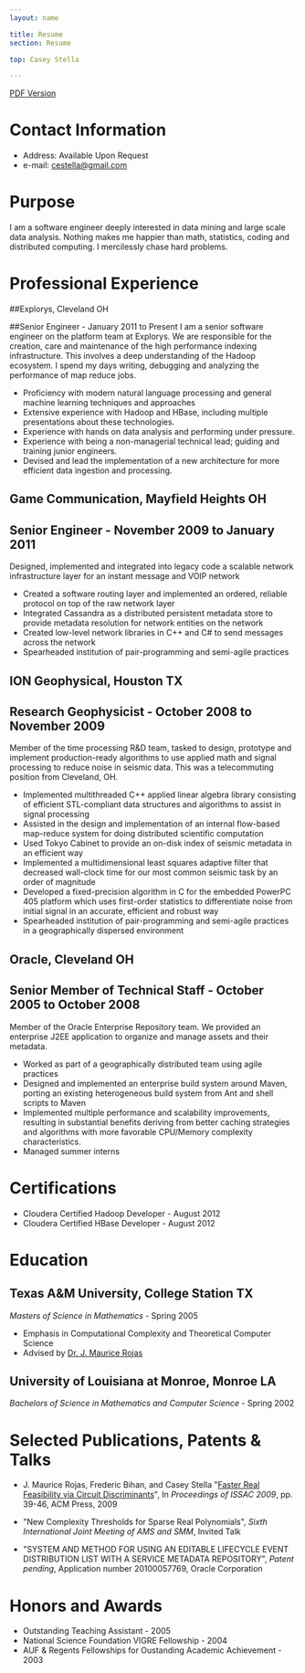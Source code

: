 ```yaml
---
layout: name

title: Resume
section: Resume

top: Casey Stella

---
```


[PDF Version](/files/resume/resume.pdf)

Contact Information
===================
* Address: Available Upon Request
* e-mail: [cestella@gmail.com](mailto:cestella@gmail.com)

Purpose
=======
I am a software engineer deeply interested in data mining and large scale data analysis.
Nothing makes me happier than math, statistics, coding and distributed computing. 
I mercilessly chase hard problems.

Professional Experience
=======================

##Explorys, Cleveland OH 

##Senior Engineer - January 2011 to Present
I am a senior software engineer on the platform team at Explorys. We are responsible for the creation, care and
maintenance of the high performance indexing infrastructure.  This involves a deep understanding
of the Hadoop ecosystem.  I spend my days writing, debugging and analyzing the performance of map reduce jobs.

* Proficiency with modern natural language processing and general 
 machine learning techniques and approaches
* Extensive experience with Hadoop and HBase, including multiple presentations about these technologies.
* Experience with hands on data analysis and performing under pressure.
* Experience with being a non-managerial technical lead; guiding and training
 junior engineers.
* Devised and lead the implementation of a new architecture for more efficient data ingestion and processing.

## Game Communication, Mayfield Heights OH

## Senior Engineer - November 2009 to January 2011

Designed, implemented and integrated into legacy code a scalable network
infrastructure layer for an instant message and VOIP network

* Created a software routing layer and implemented an ordered, reliable
  protocol on top of the raw network layer
* Integrated Cassandra as a distributed persistent metadata store to
  provide metadata resolution for network entities on the network
* Created low-level network libraries in C++ and C# to send messages
  across the network
* Spearheaded institution of pair-programming and semi-agile practices

## ION Geophysical, Houston TX

## Research Geophysicist - October 2008 to November 2009

Member of the time processing R&D team, tasked to design,
prototype and implement production-ready algorithms to 
use applied math and signal processing to reduce noise 
in seismic data.  This was a telecommuting position from
Cleveland, OH.

* Implemented multithreaded C++ applied linear algebra library consisting of efficient STL-compliant data structures and algorithms to assist in signal processing
* Assisted in the design and implementation of an internal flow-based map-reduce system for doing distributed scientific computation
* Used Tokyo Cabinet to provide an on-disk index of seismic metadata in an efficient way
* Implemented a multidimensional least squares adaptive filter that decreased wall-clock time for our most common seismic task by an order of magnitude
* Developed a fixed-precision algorithm in C for the embedded PowerPC 405 platform which uses first-order statistics to differentiate noise from initial signal in an accurate, efficient and robust way
* Spearheaded institution of pair-programming and semi-agile practices in a geographically dispersed environment

## Oracle, Cleveland OH

## Senior Member of Technical Staff - October 2005 to October 2008

Member of the Oracle Enterprise Repository team.  We 
provided an enterprise J2EE application to organize 
and manage assets and their metadata. 

* Worked as part of a geographically distributed team using agile practices
* Designed and implemented an enterprise build system around Maven, porting an existing heterogeneous build system from Ant and shell scripts to Maven
* Implemented multiple performance and scalability improvements, resulting in substantial benefits deriving from better caching strategies and algorithms with more favorable CPU/Memory complexity characteristics.
* Managed summer interns

Certifications
==============
* Cloudera Certified Hadoop Developer - August 2012
* Cloudera Certified HBase Developer - August 2012

Education
=========

## Texas A&M University, College Station TX

_Masters of Science in Mathematics_ - Spring 2005
* Emphasis in Computational Complexity and Theoretical Computer Science
* Advised by [Dr. J. Maurice Rojas](http://www.math.tamu.edu/~rojas/)

## University of Louisiana at Monroe, Monroe LA

_Bachelors of Science in Mathematics and Computer Science_ - Spring 2002

Selected Publications, Patents & Talks
======================================

* J. Maurice Rojas, Frederic Bihan, and Casey Stella
    "[Faster Real Feasibility via Circuit Discriminants](/files/papers/faster_real_feasibility_via_circuit_discrimination.pdf)",
    In _Proceedings of ISSAC 2009_, pp. 39-46, ACM Press, 2009

* "New Complexity Thresholds for Sparse Real Polynomials",
  _Sixth International Joint Meeting of AMS and SMM_, Invited Talk

* "SYSTEM AND METHOD FOR USING AN EDITABLE LIFECYCLE EVENT DISTRIBUTION LIST WITH A SERVICE METADATA REPOSITORY",
  _Patent pending_, Application number 20100057769, Oracle Corporation

Honors and Awards
=================

*    Outstanding Teaching Assistant - 2005
*    National Science Foundation VIGRE Fellowship - 2004
*    AUF & Regents Fellowships for Oustanding Academic Achievement - 2003

